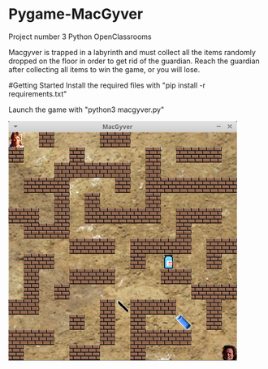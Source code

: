 # Pygame-MacGyver
Project number 3 Python OpenClassrooms

Macgyver is trapped in a labyrinth and must collect all the items randomly dropped on the floor in order to get rid of the guardian.
Reach the guardian after collecting all items to win the game, or you will lose.

#Getting Started
Install the required files with "pip install -r requirements.txt"

Launch the game with "python3 macgyver.py"


![alt text](/images/macgyver_screenshot.png)
